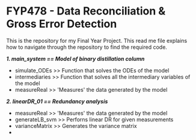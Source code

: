 # FYP478 - Data Reconciliation & Gross Error Detection
This is the repository for my Final Year Project. This read me file explains how to navigate through the repository to find the required code.

***1. main_system   == Model of binary distillation column***
- simulate_ODEs  >> Function that solves the ODEs of the model
- intermediaries >> Function that solves all the intermediary variables of the model
- measureReal    >> 'Measures' the data generated by the model

***2. linearDR_01   == Redundancy analysis***
- measureReal    >> 'Measures' the data generated by the model
- generateLB_svm >> Perforns linear DR for given measurements
- varianceMatrix >> Generates the variance matrix
- 
